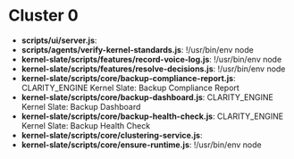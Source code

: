 # Cluster 0
- **scripts/ui/server.js**: 
- **scripts/agents/verify-kernel-standards.js**: !/usr/bin/env node
- **kernel-slate/scripts/features/record-voice-log.js**: !/usr/bin/env node
- **kernel-slate/scripts/features/resolve-decisions.js**: !/usr/bin/env node
- **kernel-slate/scripts/core/backup-compliance-report.js**: CLARITY_ENGINE Kernel Slate: Backup Compliance Report
- **kernel-slate/scripts/core/backup-dashboard.js**: CLARITY_ENGINE Kernel Slate: Backup Dashboard
- **kernel-slate/scripts/core/backup-health-check.js**: CLARITY_ENGINE Kernel Slate: Backup Health Check
- **kernel-slate/scripts/core/clustering-service.js**: 
- **kernel-slate/scripts/core/ensure-runtime.js**: !/usr/bin/env node
